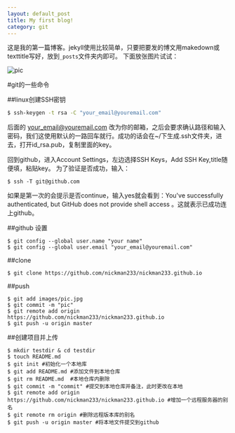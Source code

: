 ```yaml
---
layout: default_post
title: My first blog!
category: git
---
```


这是我的第一篇博客。jekyll使用比较简单，只要把要发的博文用makedown或texttitle写好，放到`_posts`文件夹内即可。
下面放张图片试试：  

[jekyll-now]: https://github.com/barryclark/jekyll-now

![pic](http://7sbplh.com1.z0.glb.clouddn.com/pic.jpg)

#git的一些命令  

##linux创建SSH密钥
```bash
$ ssh-keygen -t rsa -C "your_email@youremail.com"
```

后面的 your_email@youremail.com 改为你的邮箱，之后会要求确认路径和输入密码，我们这使用默认的一路回车就行。成功的话会在~/下生成.ssh文件夹，进去，打开id_rsa.pub，复制里面的key。

回到github，进入Account Settings，左边选择SSH Keys，Add SSH Key,title随便填，粘贴key。
为了验证是否成功，输入：
```
$ ssh -T git@github.com
```
如果是第一次的会提示是否continue，输入yes就会看到：You've successfully authenticated, but GitHub does not provide shell access 。这就表示已成功连上github。

##github 设置
```
$ git config --global user.name "your name"
$ git config --global user.email "your_email@youremail.com"
```

##clone
```
$ git clone https://github.com/nickman233/nickman233.github.io
```

##push
```
$ git add images/pic.jpg
$ git commit -m "pic"
$ git remote add origin https://github.com/nickman233/nickman233.github.io
$ git push -u origin master
```

##创建项目并上传
```
$ mkdir testdir & cd testdir
$ touch README.md
$ git init #初始化一个本地库
$ git add README.md #添加文件到本地仓库
$ git rm README.md  #本地仓库内删除
$ git commit -m "commit" #提交到本地仓库并备注，此时更改在本地
$ git remote add origin https://github.com/nickman233/nickman233.github.io #增加一个远程服务器的别名
$ git remote rm origin #删除远程版本库的别名
$ git push -u origin master #将本地文件提交到github
```

